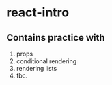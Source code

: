 # react-intro
##  Contains practice with
1. props
2. conditional rendering
3. rendering lists
4. tbc.
